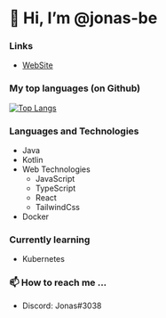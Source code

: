 # 👋 Hi, I’m @jonas-be

### Links

- [WebSite](https://jonasbe.de/)

### My top languages (on Github)
[![Top Langs](https://github-readme-stats.vercel.app/api/top-langs/?username=jonas-be&layout=compact&theme=dark&hide_border=true)](https://github-readme-stats.vercel.app/api/top-langs/?username=jonas-be)

### Languages and Technologies
- Java
- Kotlin
- Web Technologies
  - JavaScript
  - TypeScript
  - React
  - TailwindCss
- Docker

### Currently learning
- Kubernetes

### 📫 How to reach me ...
- Discord: Jonas#3038   

<!---
jonas-be/jonas-be is a ✨ special ✨ repository because its `README.md` (this file) appears on your GitHub profile.
You can click the Preview link to take a look at your changes.
--->
